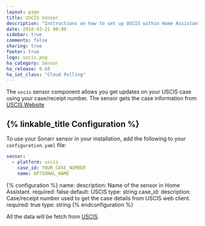 ```yaml
---
layout: page
title: USCIS Sensor
description: "Instructions on how to set up USCIS within Home Assistant."
date: 2018-03-21 08:00
sidebar: true
comments: false
sharing: true
footer: true
logo: uscis.png
ha_category: Sensor
ha_release: 0.68
ha_iot_class: "Cloud Polling"
---
```


The `uscis` sensor component allows you get updates on your USCIS case using your case/receipt number. The sensor gets the case information from [USCIS Website]( https://egov.uscis.gov/casestatus/landing.do)

## {% linkable_title Configuration %}

To use your Sonarr sensor in your installation, add the following to your `configuration.yaml` file:

```yaml
sensor:
  - platform: uscis
    case_id: YOUR_CASE_NUMBER
    name: OPTIONAL_NAME
```

{% configuration %}
name:
  description: Name of the sensor in Home Assistant.
  required: false
  default: USCIS
  type: string
case_id:
  description: Case/receipt number used to get the case details from USCIS web client.
  required: true
  type: string
{% endconfiguration %}

All the data will be fetch from  [USCIS](https://egov.uscis.gov/casestatus/mycasestatus.do).
